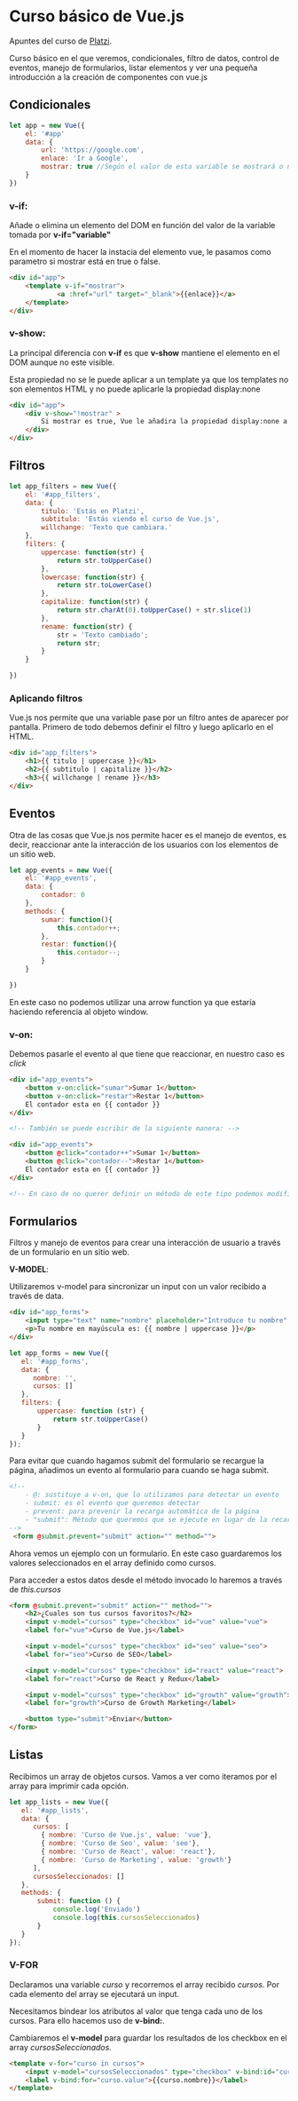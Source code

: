 # Curso básico de Vue.js
Apuntes del curso de [Platzi](https://platzi.com/).

Curso básico en el que veremos, condicionales, filtro de datos, control de eventos, manejo de formularios, listar elementos y ver una pequeña introducción a la creación de componentes con vue.js

## **Condicionales** 
```javascript
let app = new Vue({
    el: '#app'
    data: {
        url: 'https://google.com',
        enlace: 'Ir a Google',
        mostrar: true //Según el valor de esta variable se mostrará o no.
    }
})
```


### **v-if**: 
Añade o elimina un elemento del DOM en función del valor de la variable tomada por **v-if="variable"**

En el momento de hacer la instacia del elemento vue, le pasamos como parametro si mostrar está en true o false. 


```html
<div id="app">
    <template v-if="mostrar">
            <a :href="url" target="_blank">{{enlace}}</a>
    </template>
</div>
```


### **v-show**: 

La principal diferencia con **v-if** es que **v-show** mantiene el elemento en el DOM aunque no este visible. 

Esta propiedad no se le puede aplicar a un template ya que los templates no son elementos HTML y no puede aplicarle la propiedad display:none

```html
<div id="app">
    <div v-show="!mostrar" >
        Si mostrar es true, Vue le añadira la propiedad display:none a este elemento
    </div>
</div>
```

## **Filtros** 

```javascript
let app_filters = new Vue({
    el: '#app_filters',
    data: {
        titulo: 'Estás en Platzi', 
        subtitulo: 'Estás viendo el curso de Vue.js',
        willchange: 'Texto que cambiara.'
    },
    filters: {
        uppercase: function(str) {
            return str.toUpperCase()
        },
        lowercase: function(str) {
            return str.toLowerCase()
        },
        capitalize: function(str) {
            return str.charAt(0).toUpperCase() + str.slice(1)
        },
        rename: function(str) {
            str = 'Texto cambiado';
            return str;
        }
    }

})
```
### **Aplicando filtros**

Vue.js nos permite que una variable pase por un filtro antes de aparecer por pantalla. Primero de todo debemos definir el filtro y luego aplicarlo en el HTML. 

```html
<div id="app_filters">
    <h1>{{ titulo | uppercase }}</h1>
    <h2>{{ subtitulo | capitalize }}</h2>
    <h3>{{ willchange | rename }}</h3>
</div>
```

## **Eventos** 
Otra de las cosas que Vue.js nos permite hacer es el manejo de eventos, es decir, reaccionar ante la interacción de los usuarios con los elementos de un sitio web.

```javascript
let app_events = new Vue({
    el: '#app_events',
    data: {
        contador: 0
    },
    methods: {
        sumar: function(){
            this.contador++;
        },
        restar: function(){
            this.contador--;
        }
    }

})
```
En este caso no podemos utilizar una arrow function ya que estaría haciendo referencia al objeto window. 

### **v-on**:
Debemos pasarle el evento al que tiene que reaccionar, en nuestro caso es *click* 

```html
<div id="app_events">
    <button v-on:click="sumar">Sumar 1</button>
    <button v-on:click="restar">Restar 1</button>
    El contador esta en {{ contador }}
</div>

<!-- También se puede escribir de la siguiente manera: -->

<div id="app_events">
    <button @click="contador++">Sumar 1</button>
    <button @click="contador--">Restar 1</button>
    El contador esta en {{ contador }}
</div>

<!-- En caso de no querer definir un método de este tipo podemos modificar el valor de la variable directamente -->
```

## **Formularios** 
Filtros y manejo de eventos para crear una interacción de usuario a través de un formulario en un sitio web.

**V-MODEL**:

Utilizaremos v-model para sincronizar un input con un valor recibido a través de data.
```html
<div id="app_forms">
    <input type="text" name="nombre" placeholder="Introduce tu nombre" v-model="nombre">
    <p>Tu nombre en mayúscula es: {{ nombre | uppercase }}</p>
</div>
```

```javascript
let app_forms = new Vue({
   el: '#app_forms',
   data: {
      nombre: '',
      cursos: []
   },
   filters: {
       uppercase: function (str) {
           return str.toUpperCase()
       }
   }
});
```
Para evitar que cuando hagamos submit del formulario se recargue la página, añadimos un evento al formulario para cuando se haga submit. 
```html
<!-- 
    - @: sustituye a v-on, que lo utilizamos para detectar un evento 
    - submit: es el evento que queremos detectar
    - prevent: para prevenir la recarga automática de la página
    - "submit": Método que queremos que se ejecute en lugar de la recarga.
-->
 <form @submit.prevent="submit" action="" method="">
```
Ahora vemos un ejemplo con un formulario. En este caso guardaremos los valores seleccionados en el array definido como cursos. 

Para acceder a estos datos desde el método invocado lo haremos a través de *this.cursos*


```html
<form @submit.prevent="submit" action="" method="">
    <h2>¿Cuales son tus cursos favoritos?</h2>
    <input v-model="cursos" type="checkbox" id="vue" value="vue">
    <label for="vue">Curso de Vue.js</label>

    <input v-model="cursos" type="checkbox" id="seo" value="seo">
    <label for="seo">Curso de SEO</label>

    <input v-model="cursos" type="checkbox" id="react" value="react">
    <label for="react">Curso de React y Redux</label>

    <input v-model="cursos" type="checkbox" id="growth" value="growth">
    <label for="growth">Curso de Growth Marketing</label>

    <button type="submit">Enviar</button>
</form>
```

## **Listas** 
Recibimos un array de objetos cursos. Vamos a ver como iteramos por el array para imprimir cada opción.

```javascript
let app_lists = new Vue({
   el: '#app_lists',
   data: {
      cursos: [
        { nombre: 'Curso de Vue.js', value: 'vue'},
        { nombre: 'Curso de Seo', value: 'seo'},
        { nombre: 'Curso de React', value: 'react'},
        { nombre: 'Curso de Marketing', value: 'growth'}
      ],
      cursosSeleccionados: []
   },
   methods: {
       submit: function () {
           console.log('Enviado')
           console.log(this.cursosSeleccionados)
       }
   }
});
```

### **V-FOR**
Declaramos una variable *curso* y recorremos el array recibido *cursos*. Por cada elemento del array se ejecutará un input. 

Necesitamos bindear los atributos al valor que tenga cada uno de los cursos. Para ello hacemos uso de **v-bind:**. 

Cambiaremos el **v-model** para guardar los resultados de los checkbox en el array *cursosSeleccionados*.

```html
<template v-for="curso in cursos">
    <input v-model="cursosSeleccionados" type="checkbox" v-bind:id="curso.value" v-bind:value="curso.value">
    <label v-bind:for="curso.value">{{curso.nombre}}</label>
</template>
```